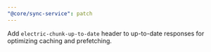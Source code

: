 ```yaml
---
"@core/sync-service": patch
---
```


Add `electric-chunk-up-to-date` header to up-to-date responses for optimizing caching and prefetching.
